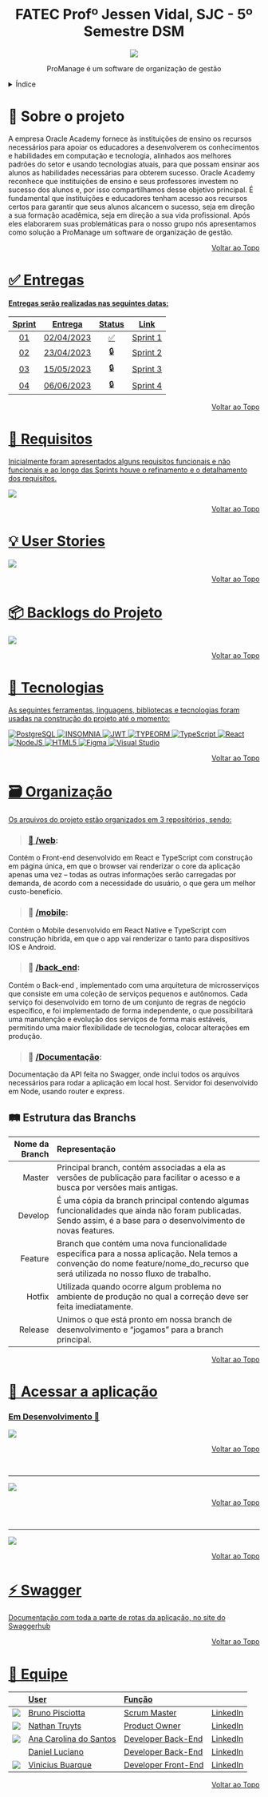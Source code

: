 <br id="topo">
<h1 align = "center"> FATEC Profº Jessen Vidal, SJC - 5º Semestre DSM </h1>
<p align = "center">
<img src = "https://github.com/ProManage-FatecSJC/pro-manager-documentation/blob/main/Logo_ProManage.png" >


<p align = "center"> ProManage é um software de organização de gestão
 

<br>

 
<!-- ÍNDICE -->
<details>
  <summary>Índice</summary>
  <ol>
    <li>
      <a href="#Sobre">Sobre o Projeto</a>
    </li>
    <li>
      <a href="#Entregas">Entregas</a>
    </li>
    <li>
      <a href="#Requisitos">Reguisitos</a>
    </li>
    <li>
      <a href="#Backlog">Backlogs</a>
    </li>
    <li>
      <a href="#User">User Stories</a>
    </li>
     <li>
      <a href="#Tecnologias">Tecnologias</a>
    </li>
     <li>
      <a href="#Organização">Organização</a>
    </li>
    <li>
      <a href="#Execução">Execução</a>
    </li>
    <li>
      <a href="#Manual">Manual do Usuário</a>
    </li>
    <li>
      <a href="#Equipe">Equipe</a>
    </li>
  </ol>
</details>

<span id="Sobre">

# 📝 Sobre o projeto 
 

A empresa Oracle Academy fornece às instituições de ensino os recursos necessários para apoiar os educadores a desenvolverem os conhecimentos e habilidades em computação e tecnologia, alinhados aos melhores padrões do setor e usando tecnologias atuais, para que possam ensinar aos alunos as habilidades necessárias para obterem sucesso. Oracle Academy reconhece que instituições de ensino e seus professores investem no sucesso dos alunos e, por isso compartilhamos desse objetivo principal. É fundamental que instituições e educadores tenham acesso aos recursos certos para garantir que seus alunos alcancem o sucesso, seja em direção a sua formação acadêmica, seja em direção a sua vida profissional. Após eles elaborarem suas problemáticas para o nosso grupo nós apresentamos como solução a ProManage um software de organização de gestão. 

<p align="right"><a href="#topo">Voltar ao Topo</p> 

<span id="Entregas">

# ✅ Entregas 
  
#### Entregas serão realizadas nas seguintes datas:

**Sprint**  | **Entrega** | **Status**         | **Link**
:---------: | :------:    | :-------:          | :-------:
01          | 02/04/2023  | ✅  | <a href="https://github.com/ProManage-FatecSJC/pro-manager-documentation/blob/main/entreg%C3%A1veis/sprint1.md">Sprint 1</a> |
02          | 23/04/2023  | 🔒️  | <a href="">Sprint 2</a>
03          | 15/05/2023  | 🔒️  | <a href="">Sprint 3</a>
04          | 06/06/2023  | 🔒️  | <a href="">Sprint 4</a>
 
 <p align="right"><a href="#topo">Voltar ao Topo</p> 
  
 <span id="Requisitos">

# 📌 Requisitos 

Inicialmente foram apresentados alguns requisitos funcionais e não funcionais e ao longo das Sprints houve o refinamento e o detalhamento dos requisitos. 

<img src = "https://github.com/ProManage-FatecSJC/pro-manager-documentation/blob/main/Requisitos.png">
 
 <p align="right"><a href="#topo">Voltar ao Topo</p> 
  
 <span id="Backlog">
 
# 💡 User Stories 

<img src = "https://github.com/ProManage-FatecSJC/pro-manager-documentation/blob/main/User%20Stories.png">
 
<p align="right"><a href="#topo">Voltar ao Topo</p> 

# 📦️ Backlogs do Projeto

<img src = "https://github.com/ProManage-FatecSJC/pro-manager-documentation/blob/main/Backlog%20do%20Produto.png">

<p align="right"><a href="#topo">Voltar ao Topo</p>

<span id="User">

 <span id="Tecnologias">

# 📱 Tecnologias
  
As seguintes ferramentas, linguagens, bibliotecas e tecnologias foram usadas na construção do projeto até o momento:

![PostgreSQL](https://img.shields.io/badge/postgresql-%23007ACC.svg?style=for-the-badge&logo=postgresql&logoColor=white)
![INSOMNIA](https://img.shields.io/badge/Insomnia-black?style=for-the-badge&logo=insomnia&logoColor=5849BE)
![JWT](https://img.shields.io/badge/JWT-black?style=for-the-badge&logo=JSON%20web%20tokens)
![TYPEORM](https://img.shields.io/badge/Typeorm-black?style=for-the-badge&logo=typeorm&logoColor=white)
![TypeScript](https://img.shields.io/badge/typescript-%23007ACC.svg?style=for-the-badge&logo=typescript&logoColor=white)
![React](https://img.shields.io/badge/react-%2320232a.svg?style=for-the-badge&logo=react&logoColor=%2361DAFB)
![NodeJS](https://img.shields.io/badge/node.js-6DA55F?style=for-the-badge&logo=node.js&logoColor=white)
![HTML5](https://img.shields.io/badge/html5-%23E34F26.svg?style=for-the-badge&logo=html5&logoColor=white)
![Figma](https://img.shields.io/badge/figma-%23F24E1E.svg?style=for-the-badge&logo=figma&logoColor=white)
![Visual Studio](https://img.shields.io/badge/Visual%20Studio-5C2D91.svg?style=for-the-badge&logo=visual-studio&logoColor=white)
 
<p align="right"><a href="#topo">Voltar ao Topo</p> 

<span id="Organização">

# 🗃️ Organização

Os arquivos do projeto estão organizados em 3 repositórios, sendo: 
 

> ### 📁 <a href="https://github.com/ProManage-FatecSJC/pro-manager-web">/web</a>:
Contém o Front-end desenvolvido em React e TypeScript com construção em página única, em que o browser vai renderizar o core da aplicação apenas uma vez – todas as outras informações serão carregadas por demanda, de acordo com a necessidade do usuário, o que gera um melhor custo-benefício.

> ### 📁 <a href="https://github.com/ProManage-FatecSJC/pro-manager-mobile">/mobile</a>:
Contém o Mobile desenvolvido em React Native e TypeScript com construção hibrida, em que o app vai renderizar o tanto para dispositivos IOS e Android.

> ### 📁 <a href="https://github.com/ProManage-FatecSJC/pro-manager-back">/back_end</a>:
Contém o Back-end , implementado com uma arquitetura de microsserviços que consiste em uma coleção de serviços pequenos e autônomos. 
Cada serviço foi desenvolvido em torno de um conjunto de regras de negócio específico, e foi implementado de forma independente, o que possibilitará uma manutenção e evolução dos serviços de forma mais estáveis, permitindo uma maior flexibilidade de tecnologias, colocar alterações em produção.
 
> ### 📁 <a href="https://github.com/ProManage-FatecSJC/pro-manager-documentation">/Documentação</a>:
Documentação da API feita no Swagger, onde inclui todos os arquivos necessários para rodar a aplicação em local host. Servidor foi desenvolvido em Node, usando router e express.

## :railway_track: Estrutura das Branchs

<div>
  
| Nome da Branch | Representação
| ---------------------: | :--------------------- | 
| Master | Principal branch, contém associadas a ela as versões de publicação para facilitar o acesso e a busca por versões mais antigas. |
| Develop | É uma cópia da branch principal contendo algumas funcionalidades que ainda não foram publicadas. Sendo assim, é a base para o desenvolvimento de novas features. |
| Feature | Branch que contém uma nova funcionalidade específica para a nossa aplicação. Nela temos a convenção do nome feature/nome_do_recurso que será utilizada no nosso fluxo de trabalho. |
| Hotfix | Utilizada quando ocorre algum problema no ambiente de produção no qual a correção deve ser feita imediatamente. |
| Release | Unimos o que está pronto em nossa branch de desenvolvimento e “jogamos” para a branch principal. |



 
<p align="right"><a href="#topo">Voltar ao Topo</p> 
 
<span id="Execução">

# 🧱 Acessar a aplicação
### Em Desenvolvimento 🚧
<a href="">
 <img src="https://github.com/Conveccao/conveccao-documentacao/blob/master/acessar.png" >
</a>
<p align="right"><a href="#topo">Voltar ao Topo</p>
<br>

<hr>

<a href="https://github.com/ProManage-FatecSJC/pro-manager-web">
   <img src = "https://github.com/Conveccao/conveccao-documentacao/blob/master/frontend.png">
</a>
<p align="right"><a href="#topo">Voltar ao Topo</p>
<br>

<hr>

<a href="https://github.com/ProManage-FatecSJC/pro-manager-back">
  <img src="https://github.com/Conveccao/conveccao-documentacao/blob/master/backend.png" >
</a>
<p align="right"><a href="#topo">Voltar ao Topo</p>
 
<span id="Manual">
 
   
# ⚡️ Swagger
   
 [Documentação com toda a parte de rotas da aplicação, no site do Swaggerhub](https://app.swaggerhub.com/apis-docs/Nathtruyts/Conveccao/1.0)   
 
 <p align="right"><a href="#topo">Voltar ao Topo</p> 
   
  <span id="Equipe">

# 👥 Equipe
|                                                            | User                                                | Função |  |
| :--------------------------------------------------------- | :-----------------------------------------------    | :------- | :-------|
| ![](https://avatars.githubusercontent.com/u/52466841?s=30) | [Bruno Pisciotta](https://github.com/bruno-pisciotta281)| Scrum Master | [LinkedIn](https://www.linkedin.com/in/bruno-pisciotta-577216198/) 
| ![](https://avatars.githubusercontent.com/u/78803504?s=30) | [Nathan Truyts](https://github.com/Nathtruyts)      |   Product Owner    | [LinkedIn](https://www.linkedin.com/in/nathan-truyts-43737020a/) |
| ![](https://avatars.githubusercontent.com/u/78958795?s=30) | [Ana Carolina do Santos](https://github.com/annakks)|  Developer Back-End    | [LinkedIn](https://www.linkedin.com/in/ana-santos-856436145/) |
| ![]()                                                     |  [Daniel Luciano](https://github.com/daniellsfilho)  | Developer Back-End | [LinkedIn](https://www.linkedin.com/in/daniel-filho-3b6583209/) |
| ![](https://avatars.githubusercontent.com/u/69692614?s=30) | [Vinicius Buarque](https://github.com/vbuarque)     | Developer Front-End | [LinkedIn](https://www.linkedin.com/in/vinicius-buarque-de-gusm%C3%A3o-catonho-9b11911a7/) |


<p align="right"><a href="#topo">Voltar ao Topo</p> 
